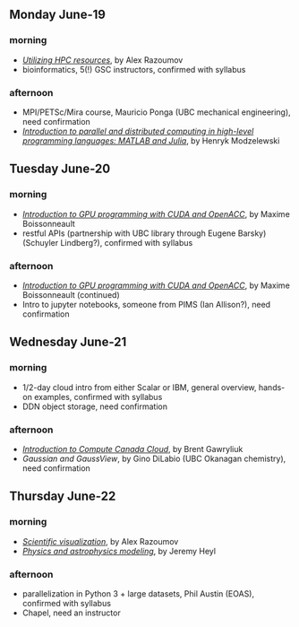 ## Monday June-19

### morning
* [*Utilizing HPC resources*](alex1.md), by Alex Razoumov
* bioinformatics, 5(!) GSC instructors, confirmed with syllabus

### afternoon
* MPI/PETSc/Mira course, Mauricio Ponga (UBC mechanical engineering), need confirmation
* [*Introduction to parallel and distributed computing in high-level programming languages: MATLAB and Julia*](henryk.md),
  by Henryk Modzelewski

## Tuesday June-20

### morning
* [*Introduction to GPU programming with CUDA and OpenACC*](maxime.md), by Maxime Boissonneault
* restful APIs (partnership with UBC library through Eugene Barsky) (Schuyler Lindberg?), confirmed with syllabus

### afternoon
* [*Introduction to GPU programming with CUDA and OpenACC*](maxime.md), by Maxime Boissonneault (continued)
* Intro to jupyter notebooks, someone from PIMS (Ian Allison?), need confirmation

## Wednesday June-21

### morning
* 1/2-day cloud intro from either Scalar or IBM, general overview, hands-on examples, confirmed with syllabus
* DDN object storage, need confirmation

### afternoon
* [*Introduction to Compute Canada Cloud*](brent.md), by Brent Gawryliuk
* *Gaussian and GaussView*, by Gino DiLabio (UBC Okanagan chemistry), need confirmation

## Thursday June-22

### morning
* [*Scientific visualization*](alex2.md), by Alex Razoumov
* [*Physics and astrophysics modeling*](jeremy.md), by Jeremy Heyl

### afternoon
* parallelization in Python 3 + large datasets, Phil Austin (EOAS), confirmed with syllabus
* Chapel, need an instructor
